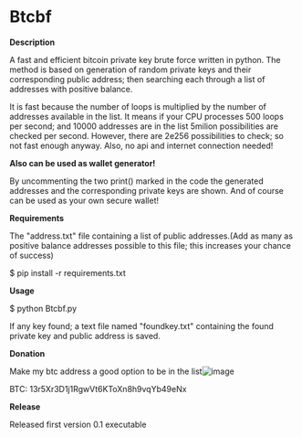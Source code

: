 # Btcbf

**Description**

A fast and efficient bitcoin private key brute force written in python. The method is based on generation of random private keys and their corresponding public address; then searching each through a list of addresses with positive balance.

It is fast because the number of loops is multiplied by the number of addresses available in the list. It means if your CPU processes 500 loops per second; and 10000 addresses are in the list 5milion possibilities are checked per second. However, there are 2e256 possibilities to check; so not fast enough anyway. Also, no api and internet connection needed!

**Also can be used as wallet generator!**

By uncommenting the two print() marked in the code the generated addresses and the corresponding private keys are shown. And of course can be used as your own secure wallet! 


**Requirements**

  The "address.txt" file containing a list of public addresses.(Add as many as positive balance addresses possible to this file; this increases your chance of success)
  
  $ pip install -r requirements.txt


**Usage**

  $ python Btcbf.py
  
If any key found; a text file named "foundkey.txt" containing the found private key and public address is saved.


**Donation**

Make my btc address a good option to be in the list![image](https://user-images.githubusercontent.com/87664667/126873155-0f4255de-d2cd-47a5-9449-2554167e5a05.png)


BTC: 13r5Xr3D1j1RgwVt6KToXn8h9vqYb49eNx


**Release**

Released first version 0.1 executable
